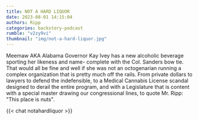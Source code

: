 ```yaml
---
title: NOT A HARD LIQUOR
date: 2023-08-01 14:15:04
authors: Ripp
categories: backstory-podcast
rumble: "v2zy9vi"
thumbnail: "img/not-a-hard-liquor.jpg"
---
```


Meemaw AKA Alabama Governor Kay Ivey has a new alcoholic beverage sporting her likeness and name- complete with the Col. Sanders bow tie. That would all be fine and well if she was not an octogenarian running a complex organization that is pretty much off the rails. From private dollars to lawyers to defend the indefensible, to a Medical Cannabis License scandal designed to derail the entire program, and with a Legislature that is content with a special master drawing our congressional lines, to quote Mr. Ripp: "This place is nuts".


{{< chat notahardliquor >}}